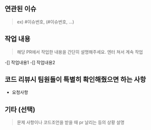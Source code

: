 ## 연관된 이슈
> ex) #이슈번호, (#이슈번호, ...)


## 작업 내용
> 해당 PR에서 작업한 내용을 간단히 설명해주세요.
> 엔터 쳐서 계속 작업

-[] 작업내용1
-[] 작업내용2



## 코드 리뷰시 팀원들이 특별히 확인해줬으면 하는 사항
- 요청사항


## 기타 (선택)
> 문제 사항이나 코드조언을 받을 때 pr 날리는 등의 상황 설명 


